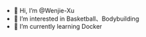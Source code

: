 - 👋 Hi, I’m @Wenjie-Xu
- 👀 I’m interested in Basketball、Bodybuilding
- 🌱 I’m currently learning Docker

<!---
Wenjie-Xu/Wenjie-Xu is a ✨ special ✨ repository because its `README.md` (this file) appears on your GitHub profile.
You can click the Preview link to take a look at your changes.
--->
